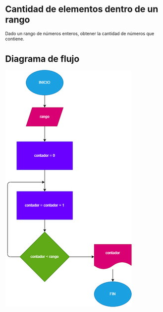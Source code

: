 # Cantidad de elementos dentro de un rango

Dado un rango de números enteros, obtener la cantidad de números que contiene.

# Diagrama de flujo

![Diagrama](numeros-rango.png)
